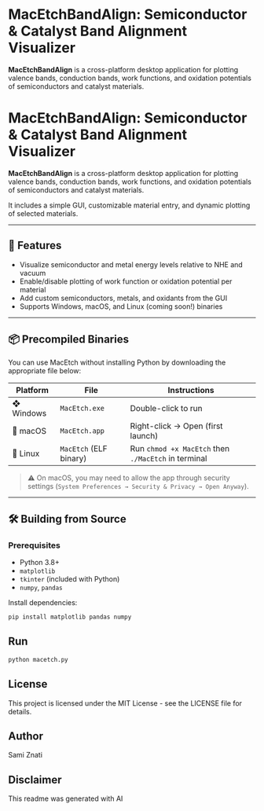 # MacEtchBandAlign: Semiconductor & Catalyst Band Alignment Visualizer
**MacEtchBandAlign** is a cross-platform desktop application for plotting valence bands, conduction bands, work functions, and oxidation potentials of semiconductors and catalyst materials.
# MacEtchBandAlign: Semiconductor & Catalyst Band Alignment Visualizer

**MacEtchBandAlign** is a cross-platform desktop application for plotting valence bands, conduction bands, work functions, and oxidation potentials of semiconductors and catalyst materials.

It includes a simple GUI, customizable material entry, and dynamic plotting of selected materials.

---

## 🧰 Features

- Visualize semiconductor and metal energy levels relative to NHE and vacuum
- Enable/disable plotting of work function or oxidation potential per material
- Add custom semiconductors, metals, and oxidants from the GUI
- Supports Windows, macOS, and Linux (coming soon!) binaries

---

## 📦 Precompiled Binaries

You can use MacEtch without installing Python by downloading the appropriate file below:

| Platform | File                     | Instructions             |
|----------|--------------------------|---------------------------|
| ❖ Windows | `MacEtch.exe`              | Double-click to run       |
| 🍎 macOS   | `MacEtch.app`              | Right-click → Open (first launch) |
| 🐧 Linux  | `MacEtch` (ELF binary)     | Run `chmod +x MacEtch` then `./MacEtch` in terminal | (coming soon)

> ⚠️ On macOS, you may need to allow the app through security settings (`System Preferences → Security & Privacy → Open Anyway`).

---

## 🛠️ Building from Source

### Prerequisites

- Python 3.8+
- `matplotlib`
- `tkinter` (included with Python)
- `numpy`, `pandas`

Install dependencies:

```bash
pip install matplotlib pandas numpy
```
## Run
```bash
python macetch.py
```
## License
This project is licensed under the MIT License - see the LICENSE file for details.
## Author 
Sami Znati
## Disclaimer
This readme was generated with AI

